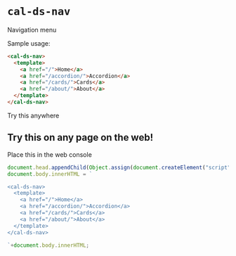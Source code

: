 # `cal-ds-nav`

Navigation menu

Sample usage:

```html
<cal-ds-nav>
  <template>
    <a href="/">Home</a>
    <a href="/accordion/">Accordion</a>
    <a href="/cards/">Cards</a>
    <a href="/about/">About</a>
  </template>
</cal-ds-nav>
```

Try this anywhere

## Try this on any page on the web!

Place this in the web console

```javascript
document.head.appendChild(Object.assign(document.createElement("script"), {src: "https://cdn.jsdelivr.net/npm/@cagovweb/cal-ds-nav",type:"module"}));
document.body.innerHTML = `

<cal-ds-nav>
  <template>
    <a href="/">Home</a>
    <a href="/accordion/">Accordion</a>
    <a href="/cards/">Cards</a>
    <a href="/about/">About</a>
  </template>
</cal-ds-nav>

`+document.body.innerHTML;
```
